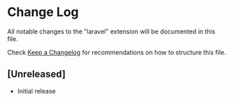 # Change Log

All notable changes to the "laravel" extension will be documented in this file.

Check [Keep a Changelog](http://keepachangelog.com/) for recommendations on how to structure this file.

## [Unreleased]

- Initial release